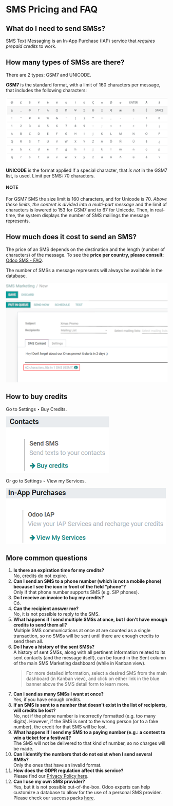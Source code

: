 <a id="pricing-pricing-and-faq"></a>

# SMS Pricing and FAQ

## What do I need to send SMSs?

SMS Text Messaging is an In-App Purchase (IAP) service that *requires prepaid credits* to work.

## How many types of SMSs are there?

There are 2 types: GSM7 and UNICODE.

**GSM7** is the standard format, with a limit of 160 characters per message, that includes the
following characters:

![GSM7 characters available in Odoo SMS Marketing.](../../../.gitbook/assets/faq1.png)

**UNICODE** is the format applied if a special character, that *is not* in the GSM7 list, is used.
Limit per SMS: 70 characters.

#### NOTE
For GSM7 SMS the size limit is 160 characters, and for Unicode is 70. *Above these limits, the
content is divided into a multi-part message* and the limit of characters is lowered to 153 for
GSM7 and to 67 for Unicode. Then, in real-time, the system displays the number of SMS mailings
the message represents.

## How much does it cost to send an SMS?

The price of an SMS depends on the destination and the length (number of characters) of the
message. To see the **price per country, please consult**: [Odoo SMS - FAQ](https://iap-services.odoo.com/iap/sms/pricing#sms_faq_01).

The number of SMSs a message represents will always be available in the database.

![Number of GSM7 characters that fit in an SMS message in Odoo SMS Marketing.](../../../.gitbook/assets/faq2.png)

## How to buy credits

Go to Settings ‣ Buy Credits.

![Buying credits for SMS Marketing in Odoo settings.](../../../.gitbook/assets/faq3.png)

Or go to Settings ‣ View my Services.

![Using Odoo IAP to recharge credits for SMS Marketing in Odoo settings.](../../../.gitbook/assets/faq4.png)

## More common questions

1. **Is there an expiration time for my credits?**
   <br/>
   No, credits do not expire.
   <br/>
2. **Can I send an SMS to a phone number (which is not a mobile phone) because I see the icon in
   front of the field “phone”?**
   <br/>
   Only if that phone number supports SMS (e.g. SIP phones).
   <br/>
3. **Do I receive an invoice to buy my credits?**
   <br/>
   Có.
   <br/>
4. **Can the recipient answer me?**
   <br/>
   No, it is not possible to reply to the SMS.
   <br/>
5. **What happens if I send multiple SMSs at once, but I don't have enough credits to send them
   all?**
   <br/>
   Multiple SMS communications at once at are counted as a single transaction, so no SMSs will be
   sent until there are enough credits to send them all.
   <br/>
6. **Do I have a history of the sent SMSs?**
   <br/>
   A history of sent SMSs, along with all pertinent information related to its sent contacts (and
   the message itself), can be found in the Sent column of the main SMS
   Marketing dashboard (while in Kanban view).
   <br/>
   > For more detailed information, select a desired SMS from the main dashboard (in
   > Kanban view), and click on either link in the blue banner above the SMS detail form
   > to learn more.
7. **Can I send as many SMSs I want at once?**
   <br/>
   Yes, if you have enough credits.
   <br/>
8. **If an SMS is sent to a number that doesn't exist in the list of recipients, will credits be
   lost?**
   <br/>
   No, not if the phone number is incorrectly formatted (e.g. too many digits). However, if the
   SMS is sent to the wrong person (or to a fake number), the credit for that SMS will be lost.
   <br/>
9. **What happens if I send my SMS to a paying number (e.g.: a contest to win a ticket for a
   festival)?**
   <br/>
   The SMS will not be delivered to that kind of number, so no charges will be made.
   <br/>
10. **Can I identify the numbers that do not exist when I send several SMSs?**
    <br/>
    Only the ones that have an invalid format.
    <br/>
11. **How does the GDPR regulation affect this service?**
    <br/>
    Please find our [Privacy Policy here](https://iap.odoo.com/privacy#sms).
    <br/>
12. **Can I use my own SMS provider?**
    <br/>
    Yes, but it is not possible out-of-the-box. Odoo experts can help customize a database to allow
    for the use of a personal SMS provider. Please check our success packs [here](https://www.odoo.com/pricing-packs).
    <br/>
